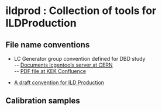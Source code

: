 # ildprod : Collection of tools for ILDProduction

## File name conventions

- LC Generator group convention defined for DBD study  
-- [Documents lcgentools server at CERN](https://svnweb.cern.ch/trac/lcgentools/browser/tags/v2r2/ILC/documents/generator-conventions.docx)  
-- [PDF file at KEK Confluence](https://wiki.kek.jp/display/~miyamoto/ILC+Software+Common+Task?preview=%2F6496081%2F12058650%2Fgenerator-conventions.pdf)  
   
- [A draft convention for ILD Production]( https://gitlab.cern.ch/amiyamot/ildprod/tree/master/docs/Conventions.txt )  


## Calibration samples

